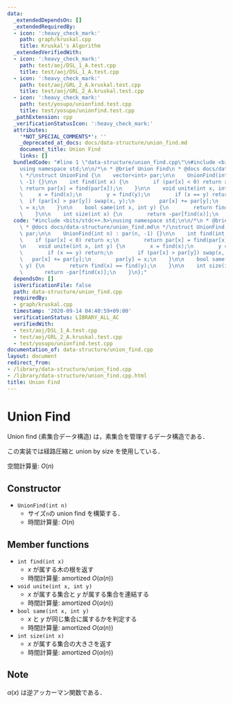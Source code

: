 ```yaml
---
data:
  _extendedDependsOn: []
  _extendedRequiredBy:
  - icon: ':heavy_check_mark:'
    path: graph/kruskal.cpp
    title: Kruskal's Algorithm
  _extendedVerifiedWith:
  - icon: ':heavy_check_mark:'
    path: test/aoj/DSL_1_A.test.cpp
    title: test/aoj/DSL_1_A.test.cpp
  - icon: ':heavy_check_mark:'
    path: test/aoj/GRL_2_A.kruskal.test.cpp
    title: test/aoj/GRL_2_A.kruskal.test.cpp
  - icon: ':heavy_check_mark:'
    path: test/yosupo/unionfind.test.cpp
    title: test/yosupo/unionfind.test.cpp
  _pathExtension: cpp
  _verificationStatusIcon: ':heavy_check_mark:'
  attributes:
    '*NOT_SPECIAL_COMMENTS*': ''
    _deprecated_at_docs: docs/data-structure/union_find.md
    document_title: Union Find
    links: []
  bundledCode: "#line 1 \"data-structure/union_find.cpp\"\n#include <bits/stdc++.h>\n\
    using namespace std;\n\n/*\n * @brief Union Find\n * @docs docs/data-structure/union_find.md\n\
    \ */\nstruct UnionFind {\n    vector<int> par;\n\n    UnionFind(int n) : par(n,\
    \ -1) {}\n\n    int find(int x) {\n        if (par[x] < 0) return x;\n       \
    \ return par[x] = find(par[x]);\n    }\n\n    void unite(int x, int y) {\n   \
    \     x = find(x);\n        y = find(y);\n        if (x == y) return;\n      \
    \  if (par[x] > par[y]) swap(x, y);\n        par[x] += par[y];\n        par[y]\
    \ = x;\n    }\n\n    bool same(int x, int y) {\n        return find(x) == find(y);\n\
    \    }\n\n    int size(int x) {\n        return -par[find(x)];\n    }\n};\n"
  code: "#include <bits/stdc++.h>\nusing namespace std;\n\n/*\n * @brief Union Find\n\
    \ * @docs docs/data-structure/union_find.md\n */\nstruct UnionFind {\n    vector<int>\
    \ par;\n\n    UnionFind(int n) : par(n, -1) {}\n\n    int find(int x) {\n    \
    \    if (par[x] < 0) return x;\n        return par[x] = find(par[x]);\n    }\n\
    \n    void unite(int x, int y) {\n        x = find(x);\n        y = find(y);\n\
    \        if (x == y) return;\n        if (par[x] > par[y]) swap(x, y);\n     \
    \   par[x] += par[y];\n        par[y] = x;\n    }\n\n    bool same(int x, int\
    \ y) {\n        return find(x) == find(y);\n    }\n\n    int size(int x) {\n \
    \       return -par[find(x)];\n    }\n};"
  dependsOn: []
  isVerificationFile: false
  path: data-structure/union_find.cpp
  requiredBy:
  - graph/kruskal.cpp
  timestamp: '2020-09-14 04:40:59+09:00'
  verificationStatus: LIBRARY_ALL_AC
  verifiedWith:
  - test/aoj/DSL_1_A.test.cpp
  - test/aoj/GRL_2_A.kruskal.test.cpp
  - test/yosupo/unionfind.test.cpp
documentation_of: data-structure/union_find.cpp
layout: document
redirect_from:
- /library/data-structure/union_find.cpp
- /library/data-structure/union_find.cpp.html
title: Union Find
---
```

# Union Find

Union find (素集合データ構造) は，素集合を管理するデータ構造である．

この実装では経路圧縮と union by size を使用している．

空間計算量: $O(n)$

## Constructor

- `UnionFind(int n)`
    - サイズ`n`の union find を構築する．
    - 時間計算量: $O(n)$

## Member functions

- `int find(int x)`
    - $x$ が属する木の根を返す
    - 時間計算量: $\mathrm{amortized}\ O(\alpha(n))$
- `void unite(int x, int y)`
    - $x$ が属する集合と $y$ が属する集合を連結する
    - 時間計算量: $\mathrm{amortized}\ O(\alpha(n))$
- `bool same(int x, int y)`
    - $x$ と $y$ が同じ集合に属するかを判定する
    - 時間計算量: $\mathrm{amortized}\ O(\alpha(n))$
- `int size(int x)`
    - $x$ が属する集合の大きさを返す
    - 時間計算量: $\mathrm{amortized}\ O(\alpha(n))$

## Note

$\alpha(x)$ は逆アッカーマン関数である．